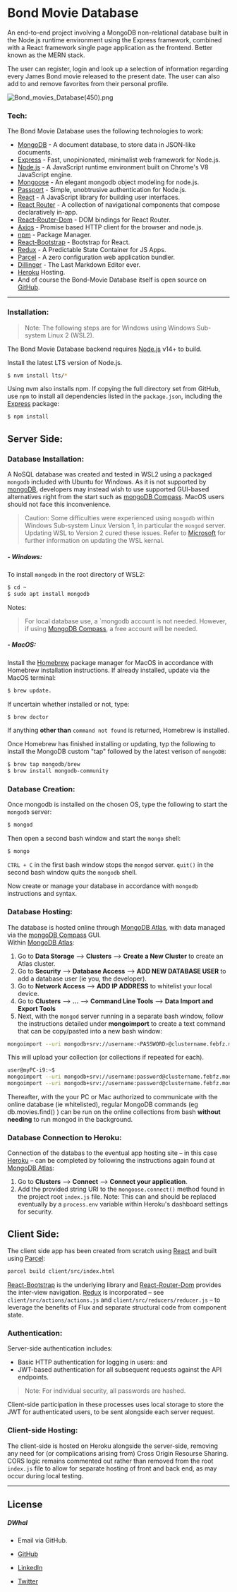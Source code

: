 # Bond Movie Database 

An end-to-end project involving a MongoDB non-relational database built in the Node.js runtime environment using the Express framework, combined with a React framework single page application as the frontend. Better known as the MERN stack.

The user can register, login and look up a selection of information regarding every James Bond movie released to the present date. The user can also add to and remove favorites from their personal profile.

![Bond_movies_Database(450).png](http://sweepback.co.uk/supportfiles/Readme%20Support%20Media%20-%20for%20Sweepback/Bond_Movies_Database%28450%29.png)

### Tech:

The Bond Movie Database uses the following technologies to work:

* [MongoDB] - A document database, to store data in JSON-like documents.
* [Express] - Fast, unopinionated, minimalist web framework for Node.js.
* [Node.js] - A JavaScript runtime environment built on Chrome's V8 JavaScript engine.
* [Mongoose] - An elegant mongodb object modeling for node.js.
* [Passport] - Simple, unobtrusive authentication for Node.js.
* [React] - A JavaScript library for building user interfaces.
* [React Router] - A collection of navigational components that compose declaratively in-app.
* [React-Router-Dom] - DOM bindings for React Router. 
* [Axios] - Promise based HTTP client for the browser and node.js.
* [npm] - Package Manager.
* [React-Bootstrap] - Bootstrap for React.
* [Redux] - A Predictable State Container for JS Apps.
* [Parcel] - A zero configuration web application bundler.
* [Dillinger] - The Last Markdown Editor ever.
* [Heroku] Hosting.
* And of course the Bond-Movie Database itself is open source on [GitHub].
----
### Installation:

> Note: The following steps are for Windows using Windows Sub-system Linux 2 (WSL2).

The Bond Movie Database backend requires [Node.js](https://nodejs.org/) v14+ to build.

Install the latest LTS version of Node.js.
```sh
$ nvm install lts/*
```
Using nvm also installs npm.  If copying the full directory set from GitHub, use `npm` to install all dependencies listed in the `package.json`, including the [Express] package:
```sh
$ npm install
```
## Server Side:
### Database Installation:

A NoSQL database was created and tested in WSL2 using a packaged `mongodb` included with Ubuntu for Windows.  As it is not supported by [mongoDB], developers may instead wish to use supported GUI-based alternatives right from the start such as [mongoDB Compass].  MacOS users should not face this inconvenience.

> Caution: Some difficulties were experienced using `mongodb` within Windows Sub-system Linux Version 1, in particular the `mongod` server.  Updating WSL to Version 2 cured these issues.  Refer to [Microsoft] for further information on updating the WSL kernal.

##### - Windows:
To install `mongodb` in the root directory of WSL2:
```sh
$ cd ~
$ sudo apt install mongodb
```
Notes: 
> For local database use, a `mongodb account is not needed.  However, if using [MongoDB Compass], a free account will be needed.

##### - MacOS:
Install the [Homebrew] package manager for MacOS in accordance with Homebrew installation instructions. If already installed, update via the MacOS terminal:
```sh
$ brew update.
```
If uncertain whether installed or not, type:
```sh
$ brew doctor
```
If anything **other than** `command not found` is returned, Homebrew is installed.

Once Homebrew has finished installing or updating, typ the following to install the MongoDB custom "tap" followed by the latest verison of `mongoDB`:
```sh
$ brew tap mongodb/brew
$ brew install mongodb-community
```

### Database Creation:
Once mongodb is installed on the chosen OS, type the following to start the `mongodb` server:
```sh
$ mongod
```
Then open a second bash window and start the `mongo` shell:
```sh
$ mongo
```
`CTRL + C` in the first bash window stops the `mongod` server.  `quit()` in the second bash window quits the `mongodb` shell.

Now create or manage your database in accordance with `mongodb` instructions and syntax.

### Database Hosting:
The database is hosted online through [MongoDB Atlas], with data managed via the [mongoDB Compass] GUI.  
Within [MongoDB Atlas]:
1. Go to **Data Storage** --> **Clusters** --> **Create a New Cluster** to create an Atlas cluster.
2. Go to **Security** --> **Database Access** --> **ADD NEW DATABASE USER** to add a database user (ie you, the developer).
2. Go to **Network Access** --> **ADD IP ADDRESS** to whitelist your local device. 
3. Go to **Clusters** --> **...** --> **Command Line Tools** --> **Data Import and Export Tools**
4. Next, with the `mongod` server running in a separate bash window, follow the instructions detailed under **mongoimport** to create a text command that can be copy/pasted into a new bash window:
```sh
mongoimport --uri mongodb+srv://username:<PASSWORD>@clustername.febfz.mongodb.net/<DATABASE> --collection <COLLECTION> --type <FILETYPE> --file <FILENAME>
```
This will upload your collection (or collections if repeated for each).
```sh
user@myPC-i9:~$ 
mongoimport --uri mongodb+srv://username:password@clustername.febfz.mongodb.net/bondMovieDB --collection movies --type json --file ./databackup/movies.json 
mongoimport --uri mongodb+srv://username:password@clustername.febfz.mongodb.net/bondMovieDB --collection actors --type json --file ./databackup/actors.json
```
Thereafter, with the your PC or Mac authorized to communicate with the online database (ie whitelisted), regular MongoDB commands (eg db.movies.find() ) can be run on the online collections from bash **without needing** to run mongod in the background.

### Database Connection to Heroku:
Connection of the databas to the eventual app hosting site – in this case [Heroku] – can be completed by following the instructions again found at [MongoDB Atlas]:
1. Go to **Clusters** --> **Connect** --> **Connect your application**.  
2. Add the provided string URI to the `mongoose.connect()` method found in the project root `index.js` file.  Note: This can and should be replaced eventually by a `process.env` variable within Heroku's dashboard settings for security.

## Client Side:
The client side app has been created from scratch using [React] and built using [Parcel]:
```sh
parcel build client/src/index.html
```
[React-Bootstrap] is the underlying library and [React-Router-Dom] provides the inter-view navigation.
[Redux] is incorporated – see `client/src/actions/actions.js` and `client/src/reducers/reducer.js` – to leverage the benefits of Flux and separate structural code from component state.

### Authentication:
Server-side authentication includes:
* Basic HTTP authentication for logging in users:
and
* JWT-based authentication for all subsequent requests against the API endpoints.
> Note: For individual security, all passwords are hashed.

Client-side participation in these processes uses local storage to store the JWT for authenticated users, to be sent alongside each server request.

### Client-side Hosting:
The client-side is hosted on Heroku alongside the server-side, removing any need for (or complications arising from) Cross Origin Resourse Sharing.  CORS logic remains commented out rather than removed from the root `index.js` file to allow for separate hosting of front and back end, as may occur during local testing.

----
License 
----

##### DWhal
* Email via GitHub.
* [GitHub]
* [LinkedIn]
* [Twitter]

    [mongoDB]: <https://www.mongodb.com/2>
    [mongoDB Compass]: <https://www.mongodb.com/products/compass>
    [MongoDB Atlas]: <https://cloud.mongodb.com/>
    [Express]: <http://expressjs.com/>
    [Homebrew]: <https://brew.sh/>
    [Node.js]: <https://nodejs.org/en/>
    [Mongoose]: <https://mongoosejs.com/>
    [Passport]: <http://www.passportjs.org/>
    [Microsoft]: <https://docs.microsoft.com/en-gb/windows/wsl/install-win10#step-4---download-the-linux-kernel-update-package>
    [React]: <https://reactjs.org/>
    [React Router]: <https://reactrouter.com/>
    [React-Router-Dom]: <https://www.npmjs.com/package/react-router-dom>
    [Axios]: <https://www.npmjs.com/package/axios>
    [npm]: <https://www.npmjs.com/>
    [React-Bootstrap]: <https://react-bootstrap.github.io/>
    [Redux]: <https://redux.js.org/>
    [Parcel]: <https://parceljs.org/>
    [Dillinger]: <https://github.com/joemccann/dillinger>
    [Heroku]: <https://www.heroku.com/home>
   [GitHub]: <https://github.com/Swingwing777/AA2_movie_api>
   [LinkedIn]: <linkedin.com/in/david-hales-3450305a>
   [Twitter]: <https://twitter.com/dwhal>